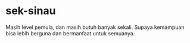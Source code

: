 # sek-sinau
Masih level pemula, dan masih butuh banyak sekali. Supaya kemampuan bisa lebih berguna dan bermanfaat untuk semuanya.
